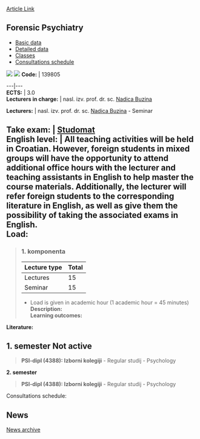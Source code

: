 [Article Link](https://www.fhs.hr/en/course/forpsy_a)

## Forensic Psychiatry
  * [Basic data](https://www.fhs.hr/en/course/forpsy_a#v1id-523776_421848_1_0 "Basic data")
  * [Detailed data](https://www.fhs.hr/en/course/forpsy_a#v1id-523776_421848_1_1 "Detailed data")
  * [Classes](https://www.fhs.hr/en/course/forpsy_a#v1id-523776_421848_1_2 "Classes")
  * [Consultations schedule](https://www.fhs.hr/en/course/forpsy_a#v1id-523776_421848_1_3 "Consultations schedule")


[![](https://www.fhs.hr/img/flags/gif/hr.gif)](https://www.fhs.hr/predmet/forpsi_a) [![](https://www.fhs.hr/img/flags/gif/gb.gif)](https://www.fhs.hr/en/course/forpsy_a)
**Code:** |  139805  
  
---|---  
**ECTS:** |  3.0   
**Lecturers in charge:** |  nasl. izv. prof. dr. sc. [Nadica Buzina](https://www.fhs.hr/staff/nadica.buzina)   
  
**Lecturers:** |  nasl. izv. prof. dr. sc. [Nadica Buzina](https://www.fhs.hr/djelatnik/nadica.buzina) - Seminar  
  
**Take exam:** |  [Studomat](http://www.isvu.hr/studomat)  
**English level:** |  All teaching activities will be held in Croatian. However, foreign students in mixed groups will have the opportunity to attend additional office hours with the lecturer and teaching assistants in English to help master the course materials. Additionally, the lecturer will refer foreign students to the corresponding literature in English, as well as give them the possibility of taking the associated exams in English.   
**Load:**  
---  
> ### 1. komponenta
> | Lecture type | Total  
> ---|---  
> Lectures | 15  
> Seminar | 15  
> * Load is given in academic hour (1 academic hour = 45 minutes)   
**Description:**  
> **Learning outcomes:**  

  
**Literature:**  

  
**1. semester** Not active  
---  
> **PSI-dipl (4388): Izborni kolegiji** - Regular studij - Psychology  
>   
  
**2. semester**  
> **PSI-dipl (4388): Izborni kolegiji** - Regular studij - Psychology  
>   
Consultations schedule: 


## News
[News archive](https://www.fhs.hr/en/course/forpsy_a?@=20uas#news_111785 "News archive")
